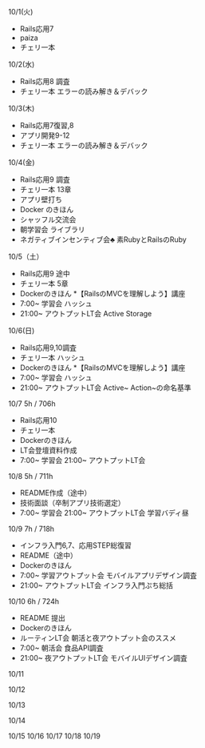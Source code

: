 10/1(火)
* Rails応用7
* paiza
* チェリ一本

10/2(水)
* Rails応用8 調査
* チェリ一本 エラーの読み解き＆デバック

10/3(木)
 * Rails応用7復習,8
 * アプリ開発9-12
 * チェリ一本 エラーの読み解き＆デバック

10/4(金)
* Rails応用9 調査
* チェリ一本 13章
* アプリ壁打ち
* Docker のきほん
* シャッフル交流会
* 朝学習会 ライブラリ
* ネガティブインセンティブ会:clubs: 素RubyとRailsのRuby

10/5（土）
* Rails応用9 途中
* チェリ一本 5章
* Dockerのきほん
*【RailsのMVCを理解しよう】講座
* 7:00~ 学習会 ハッシュ
* 21:00~ アウトプットLT会 Active Storage

10/6(日)
* Rails応用9,10調査
* チェリ一本 ハッシュ
* Dockerのきほん
*【RailsのMVCを理解しよう】講座
* 7:00~ 学習会 ハッシュ
* 21:00~ アウトプットLT会 Active~ Action~の命名基準

10/7  5h / 706h
* Rails応用10
* チェリ一本
* Dockerのきほん
* LT会登壇資料作成
* 7:00~ 学習会 21:00~ アウトプットLT会

10/8  5h / 711h
* README作成（途中）
* 技術面談（卒制アプリ技術選定）
* 7:00~ 学習会 21:00~ アウトプットLT会 学習バディ昼
 
10/9  7h / 718h
* インフラ入門6,7、応用STEP総復習
* README（途中）
* Dockerのきほん
* 7:00~ 学習アウトプット会 モバイルアプリデザイン調査
* 21:00~ アウトプットLT会 インフラ入門ぷち総括

10/10  6h / 724h
* README 提出
* Dockerのきほん
* ルーティンLT会 朝活と夜アウトプット会のススメ
* 7:00~ 朝活会 食品API調査
* 21:00~ 夜アウトプットLT会 モバイルUIデザイン調査

10/11

10/12

10/13

10/14

10/15
10/16
10/17
10/18
10/19
